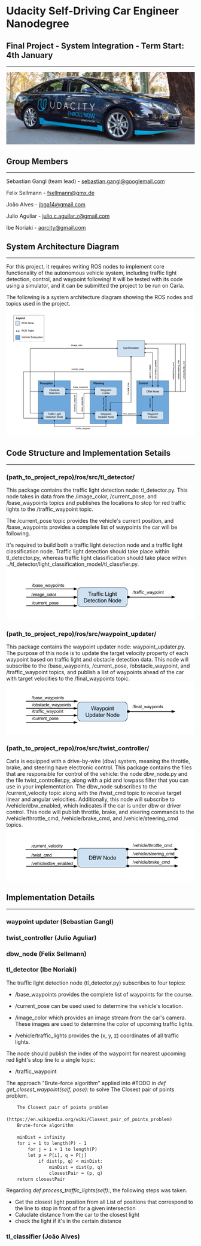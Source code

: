 
# Udacity Self-Driving Car Engineer Nanodegree
## Final Project - System Integration - Term Start: 4th January
------------------------------------
![](images_readme/readme_image_top.jpg "")

## Group Members
------------------------------------
Sebastian Gangl (team lead)	- sebastian.gangl@googlemail.com

Felix Sellmann - fsellmann@gmx.de	

João Alves - jbga14@gmail.com	

Julio Aguliar - julio.c.aguilar.z@gmail.com	

Ibe Noriaki - aqrcity@gmail.com	

## System Architecture Diagram
------------------------------------
For this project, it requires writing ROS nodes to implement core functionality of the autonomous vehicle system, including traffic light detection, control, and waypoint following!
It will be tested with its code using a simulator, and it can be submitted the project to be run on Carla.


The following is a system architecture diagram showing the ROS nodes and topics used in the project. 
![](images_readme/readme_image_1.png "")

## Code Structure and Implementation Setails
------------------------------------

### (path_to_project_repo)/ros/src/tl_detector/
This package contains the traffic light detection node: tl_detector.py. This node takes in data from the /image_color, /current_pose, and /base_waypoints topics and publishes the locations to stop for red traffic lights to the /traffic_waypoint topic.

The /current_pose topic provides the vehicle's current position, and /base_waypoints provides a complete list of waypoints the car will be following.

It's required to build both a traffic light detection node and a traffic light classification node. Traffic light detection should take place within tl_detector.py, whereas traffic light classification should take place within ../tl_detector/light_classification_model/tl_classfier.py.
![](images_readme/readme_image_2.png "")

### (path_to_project_repo)/ros/src/waypoint_updater/
This package contains the waypoint updater node: waypoint_updater.py. The purpose of this node is to update the target velocity property of each waypoint based on traffic light and obstacle detection data. This node will subscribe to the /base_waypoints, /current_pose, /obstacle_waypoint, and /traffic_waypoint topics, and publish a list of waypoints ahead of the car with target velocities to the /final_waypoints topic.
![](images_readme/readme_image_3.png "")


### (path_to_project_repo)/ros/src/twist_controller/
Carla is equipped with a drive-by-wire (dbw) system, meaning the throttle, brake, and steering have electronic control. This package contains the files that are responsible for control of the vehicle: the node dbw_node.py and the file twist_controller.py, along with a pid and lowpass filter that you can use in your implementation. The dbw_node subscribes to the /current_velocity topic along with the /twist_cmd topic to receive target linear and angular velocities. Additionally, this node will subscribe to /vehicle/dbw_enabled, which indicates if the car is under dbw or driver control. This node will publish throttle, brake, and steering commands to the /vehicle/throttle_cmd, /vehicle/brake_cmd, and /vehicle/steering_cmd topics.
![](images_readme/readme_image_4.png "")


## Implementation Details
------------------------------------

### waypoint updater (Sebastian Gangl)

### twist_controller (Julio Aguliar)

### dbw_node (Felix Sellmann)

### tl_detector (Ibe Noriaki)
The traffic light detection node (tl_detector.py) subscribes to four topics:

* /base_waypoints provides the complete list of waypoints for the course.

* /current_pose can be used used to determine the vehicle's location.

* /image_color which provides an image stream from the car's camera. These images are used to determine the color of upcoming traffic lights.

* /vehicle/traffic_lights provides the (x, y, z) coordinates of all traffic lights.

The node should publish the index of the waypoint for nearest upcoming red light's stop line to a single topic:

* /traffic_waypoint

The approach "Brute-force algorithm" applied into #TODO in *def get_closest_waypoint(self, pose):* to solve  The Closest pair of points problem.
        
        The Closest pair of points problem   
             (https://en.wikipedia.org/wiki/Closest_pair_of_points_problem)
        Brute-force algorithm
            
        minDist = infinity
        for i = 1 to length(P) - 1
            for j = i + 1 to length(P)
            let p = P[i], q = P[j]
                if dist(p, q) < minDist:
                    minDist = dist(p, q)
                    closestPair = (p, q)
        return closestPair 

Regarding *def process_traffic_lights(self):*, the following steps was taken.
* Get the closest light position from all List of positions that correspond to the line to stop in front of for a given intersection
* Caluclate distance from the car to the closest light
* check the light if it's in the certain distance





### tl_classifier (João Alves)



```python

```
